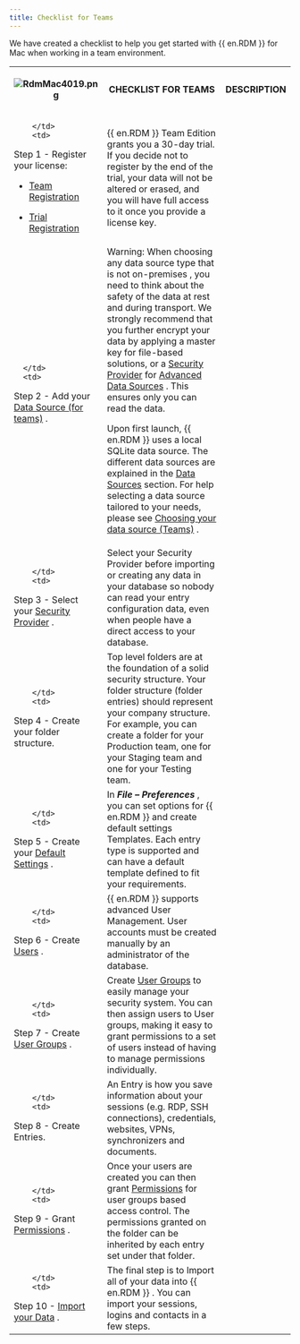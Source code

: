 ```yaml
---
title: Checklist for Teams
---
```

We have created a checklist to help you get started with {{ en.RDM }} for Mac when working in a team environment. 

<table>
	<tr>
		<th>

![RdmMac4019.png](/img/en/rdm/mac/RdmMac4019.png) 
		</th>
		<th>
CHECKLIST FOR TEAMS 
		</th>
		<th>
DESCRIPTION 
		</th>
	</tr>
	<tr>
		<td>

		</td>
		<td>
Step 1 - Register your license:  

* [Team Registration](/rdm/mac/installation/client/registration/team-edition/) 
* [Trial Registration](/rdm/mac/installation/client/registration/trial-request/) 
		</td>
		<td>
{{ en.RDM }} Team Edition grants you a 30-day trial. If you decide not to register by the end of the trial, your data will not be altered or erased, and you will have full access to it once you provide a license key. 
		</td>
	</tr>
	<tr>
		<td>

		</td>
		<td>
Step 2 - Add your [Data Source (for teams)](/rdm/mac/getting-started/checklist-teams/select-data-source-type-teams/) . 
		</td>
		<td>
Warning: When choosing any data source type that is not on-premises , you need to think about the safety of the data at rest and during transport. We strongly recommend that you further encrypt your data by applying a master key for file-based solutions, or a [Security Provider](/rdm/mac/commands/administration/security-provider/) for [Advanced Data Sources](/rdm/mac/data-sources/data-sources-types/advanced-data-sources/) . This ensures only you can read the data.  

Upon first launch, {{ en.RDM }} uses a local SQLite data source. The different data sources are explained in the [Data Sources](rdm/mac/data-sources/) section. For help selecting a data source tailored to your needs, please see [Choosing your data source (Teams)](/rdm/mac/getting-started/checklist-teams/select-data-source-type-teams/) . 
		</td>
	</tr>
	<tr>
		<td>

		</td>
		<td>
Step 3 - Select your [Security Provider](/rdm/mac/commands/administration/security-provider/) . 
		</td>
		<td>
Select your Security Provider before importing or creating any data in your database so nobody can read your entry configuration data, even when people have a direct access to your database. 
		</td>
	</tr>
	<tr>
		<td>

		</td>
		<td>
Step 4 - Create your folder structure. 
		</td>
		<td>
Top level folders are at the foundation of a solid security structure. Your folder structure (folder entries) should represent your company structure. For example, you can create a folder for your Production team, one for your Staging team and one for your Testing team. 
		</td>
	</tr>
	<tr>
		<td>

		</td>
		<td>
Step 5 - Create your [Default Settings](RDM_DefaultSettings) . 
		</td>
		<td>
In ***File – Preferences*** , you can set options for {{ en.RDM }} and create default settings Templates. Each entry type is supported and can have a default template defined to fit your requirements. 
		</td>
	</tr>
	<tr>
		<td>

		</td>
		<td>
Step 6 - Create [Users](/rdm/mac/commands/administration/user-management/) . 
		</td>
		<td>
{{ en.RDM }} supports advanced User Management. User accounts must be created manually by an administrator of the database. 
		</td>
	</tr>
	<tr>
		<td>

		</td>
		<td>
Step 7 - Create [User Groups](/rdm/mac/commands/administration/user-groups-management/) . 
		</td>
		<td>
Create [User Groups](/rdm/mac/commands/administration/user-groups-management/) to easily manage your security system. You can then assign users to User groups, making it easy to grant permissions to a set of users instead of having to manage permissions individually. 
		</td>
	</tr>
	<tr>
		<td>

		</td>
		<td>
Step 8 - Create Entries. 
		</td>
		<td>
An Entry is how you save information about your sessions (e.g. RDP, SSH connections), credentials, websites, VPNs, synchronizers and documents. 
		</td>
	</tr>
	<tr>
		<td>

		</td>
		<td>
Step 9 - Grant [Permissions](/rdm/mac/commands/administration/user-management/permissions/) . 
		</td>
		<td>
Once your users are created you can then grant [Permissions](/rdm/mac/commands/administration/user-management/permissions/) for user groups based access control. The permissions granted on the folder can be inherited by each entry set under that folder. 
		</td>
	</tr>
	<tr>
		<td>

		</td>
		<td>
Step 10 - [Import your Data](File_ImportOverview) . 
		</td>
		<td>
The final step is to Import all of your data into {{ en.RDM }} . You can import your sessions, logins and contacts in a few steps. 
		</td>
	</tr>
</table>




